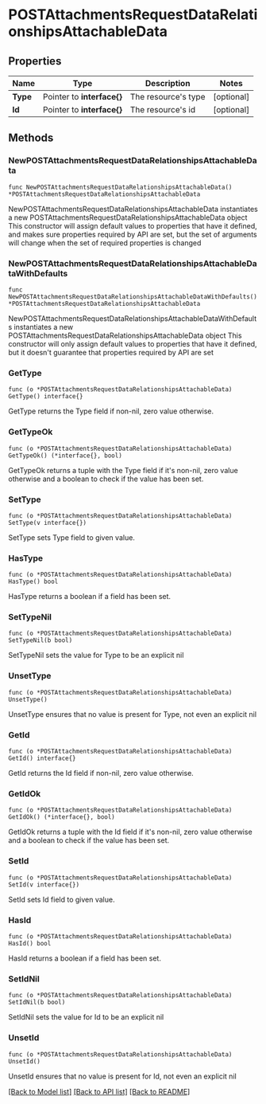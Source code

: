 # POSTAttachmentsRequestDataRelationshipsAttachableData

## Properties

Name | Type | Description | Notes
------------ | ------------- | ------------- | -------------
**Type** | Pointer to **interface{}** | The resource&#39;s type | [optional] 
**Id** | Pointer to **interface{}** | The resource&#39;s id | [optional] 

## Methods

### NewPOSTAttachmentsRequestDataRelationshipsAttachableData

`func NewPOSTAttachmentsRequestDataRelationshipsAttachableData() *POSTAttachmentsRequestDataRelationshipsAttachableData`

NewPOSTAttachmentsRequestDataRelationshipsAttachableData instantiates a new POSTAttachmentsRequestDataRelationshipsAttachableData object
This constructor will assign default values to properties that have it defined,
and makes sure properties required by API are set, but the set of arguments
will change when the set of required properties is changed

### NewPOSTAttachmentsRequestDataRelationshipsAttachableDataWithDefaults

`func NewPOSTAttachmentsRequestDataRelationshipsAttachableDataWithDefaults() *POSTAttachmentsRequestDataRelationshipsAttachableData`

NewPOSTAttachmentsRequestDataRelationshipsAttachableDataWithDefaults instantiates a new POSTAttachmentsRequestDataRelationshipsAttachableData object
This constructor will only assign default values to properties that have it defined,
but it doesn't guarantee that properties required by API are set

### GetType

`func (o *POSTAttachmentsRequestDataRelationshipsAttachableData) GetType() interface{}`

GetType returns the Type field if non-nil, zero value otherwise.

### GetTypeOk

`func (o *POSTAttachmentsRequestDataRelationshipsAttachableData) GetTypeOk() (*interface{}, bool)`

GetTypeOk returns a tuple with the Type field if it's non-nil, zero value otherwise
and a boolean to check if the value has been set.

### SetType

`func (o *POSTAttachmentsRequestDataRelationshipsAttachableData) SetType(v interface{})`

SetType sets Type field to given value.

### HasType

`func (o *POSTAttachmentsRequestDataRelationshipsAttachableData) HasType() bool`

HasType returns a boolean if a field has been set.

### SetTypeNil

`func (o *POSTAttachmentsRequestDataRelationshipsAttachableData) SetTypeNil(b bool)`

 SetTypeNil sets the value for Type to be an explicit nil

### UnsetType
`func (o *POSTAttachmentsRequestDataRelationshipsAttachableData) UnsetType()`

UnsetType ensures that no value is present for Type, not even an explicit nil
### GetId

`func (o *POSTAttachmentsRequestDataRelationshipsAttachableData) GetId() interface{}`

GetId returns the Id field if non-nil, zero value otherwise.

### GetIdOk

`func (o *POSTAttachmentsRequestDataRelationshipsAttachableData) GetIdOk() (*interface{}, bool)`

GetIdOk returns a tuple with the Id field if it's non-nil, zero value otherwise
and a boolean to check if the value has been set.

### SetId

`func (o *POSTAttachmentsRequestDataRelationshipsAttachableData) SetId(v interface{})`

SetId sets Id field to given value.

### HasId

`func (o *POSTAttachmentsRequestDataRelationshipsAttachableData) HasId() bool`

HasId returns a boolean if a field has been set.

### SetIdNil

`func (o *POSTAttachmentsRequestDataRelationshipsAttachableData) SetIdNil(b bool)`

 SetIdNil sets the value for Id to be an explicit nil

### UnsetId
`func (o *POSTAttachmentsRequestDataRelationshipsAttachableData) UnsetId()`

UnsetId ensures that no value is present for Id, not even an explicit nil

[[Back to Model list]](../README.md#documentation-for-models) [[Back to API list]](../README.md#documentation-for-api-endpoints) [[Back to README]](../README.md)



